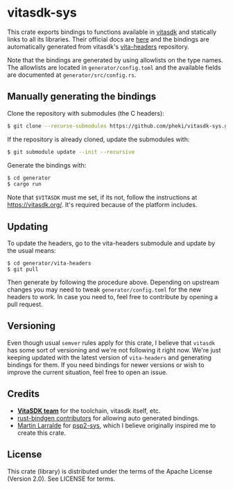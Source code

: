 # vitasdk-sys

This crate exports bindings to functions available in [vitasdk](https://vitasdk.org/) and statically links to all its libraries. Their official docs are [here](https://docs.vitasdk.org/) and the bindings are automatically generated from vitasdk's [vita-headers](https://github.com/vitasdk/vita-headers.git) repository.

Note that the bindings are generated by using allowlists on the type names. The allowlists are located in `generator/config.toml` and the available fields are documented at `generator/src/config.rs`.

## Manually generating the bindings

Clone the repository with submodules (the C headers):

```sh
$ git clone --recurse-submodules https://github.com/pheki/vitasdk-sys.git
```

If the repository is already cloned, update the submodules with:

```sh
$ git submodule update --init --recursive
```

Generate the bindings with:

```sh
$ cd generator
$ cargo run
```

Note that `$VITASDK` must me set, if its not, follow the instructions at https://vitasdk.org/. It's required because of the platform includes.

## Updating

To update the headers, go to the vita-headers submodule and update by the usual means:

```
$ cd generator/vita-headers
$ git pull
```

Then generate by following the procedure above. Depending on upstream changes you may need to tweak `generator/config.toml` for the new headers to work. In case you need to, feel free to contribute by opening a pull request.

## Versioning

Even though usual `semver` rules apply for this crate, I believe that `vitasdk` has some sort of versioning and we're not following it right now. We're just keeping updated with the latest version of `vita-headers` and generating bindings for them. If you need bindings for newer versions or wish to improve the current situation, feel free to open an issue.

## Credits

- [**VitaSDK team**](http://vitasdk.org/) for the toolchain, vitasdk itself, etc.
- [rust-bindgen contributors](https://github.com/rust-lang/rust-bindgen) for allowing auto generated bindings.
- [Martin Larralde](https://github.com/althonos) for [psp2-sys](https://github.com/vita-rust/psp2-sys), which I believe originally inspired me to create this crate.

## License

This crate (library) is distributed under the terms of the Apache License (Version 2.0). See LICENSE for terms.
